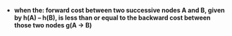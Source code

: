 - **when the:
  forward cost between two successive nodes A and B, given by h(A) – h(B), 
  is less than or equal to the backward cost between those two nodes g(A -> B)**
